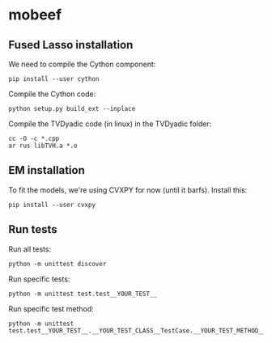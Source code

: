 # mobeef

## Fused Lasso installation
We need to compile the Cython component:
```
pip install --user cython
```
Compile the Cython code:
```
python setup.py build_ext --inplace
```
Compile the TVDyadic code (in linux) in the TVDyadic folder:
```
cc -O -c *.cpp
ar rus libTVH.a *.o
```

## EM installation
To fit the models, we're using CVXPY for now (until it barfs). Install this:
```
pip install --user cvxpy
```

## Run tests
Run all tests:
```
python -m unittest discover
```
Run specific tests:
```
python -m unittest test.test__YOUR_TEST__
```
Run specific test method:
```
python -m unittest test.test__YOUR_TEST__.__YOUR_TEST_CLASS__TestCase.__YOUR_TEST_METHOD__
```
